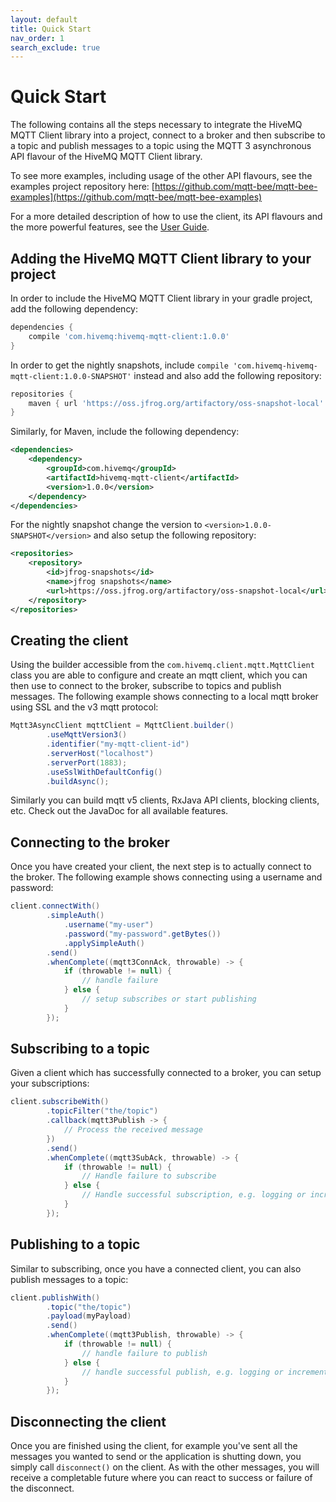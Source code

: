 ```yaml
---
layout: default
title: Quick Start
nav_order: 1
search_exclude: true
---
```


# Quick Start

The following contains all the steps necessary to integrate the HiveMQ MQTT Client library into a project, connect to a
broker and then subscribe to a topic and publish messages to a topic using the MQTT 3 asynchronous
API flavour of the HiveMQ MQTT Client library.

To see more examples, including usage of the other API flavours, see the examples project repository
here: [https://github.com/mqtt-bee/mqtt-bee-examples](https://github.com/mqtt-bee/mqtt-bee-examples)

For a more detailed description of how to use the client, its API flavours and the more powerful
features, see the [User Guide](user_guide.md).


## Adding the HiveMQ MQTT Client library to your project

In order to include the HiveMQ MQTT Client library in your gradle project, add the following dependency:

```groovy
dependencies {
    compile 'com.hivemq:hivemq-mqtt-client:1.0.0'
}
```

In order to get the nightly snapshots, include `compile 'com.hivemq-hivemq-mqtt-client:1.0.0-SNAPSHOT'`
instead and also add the following repository:

```groovy
repositories {
    maven { url 'https://oss.jfrog.org/artifactory/oss-snapshot-local' }
}
```

Similarly, for Maven, include the following dependency:

```xml
<dependencies>
    <dependency>
        <groupId>com.hivemq</groupId>
        <artifactId>hivemq-mqtt-client</artifactId>
        <version>1.0.0</version>
    </dependency>
</dependencies>
```

For the nightly snapshot change the version to `<version>1.0.0-SNAPSHOT</version>` and also setup
the following repository:

```xml
<repositories>
    <repository>
        <id>jfrog-snapshots</id>
        <name>jfrog snapshots</name>
        <url>https://oss.jfrog.org/artifactory/oss-snapshot-local</url>
    </repository>
</repositories>
```

## Creating the client

Using the builder accessible from the `com.hivemq.client.mqtt.MqttClient` class you are able to
configure and create an mqtt client, which you can then use to connect to the broker, subscribe to
topics and publish messages. The following example shows connecting to a local mqtt broker using SSL
and the v3 mqtt protocol:

```java
Mqtt3AsyncClient mqttClient = MqttClient.builder()
        .useMqttVersion3()
        .identifier("my-mqtt-client-id")
        .serverHost("localhost")
        .serverPort(1883);
        .useSslWithDefaultConfig()
        .buildAsync();
```

Similarly you can build mqtt v5 clients, RxJava API clients, blocking clients, etc. Check out the
JavaDoc for all available features.

## Connecting to the broker

Once you have created your client, the next step is to actually connect to the broker. The following
example shows connecting using a username and password:

```java
client.connectWith()
        .simpleAuth()
            .username("my-user")
            .password("my-password".getBytes())
            .applySimpleAuth()
        .send()
        .whenComplete((mqtt3ConnAck, throwable) -> {
            if (throwable != null) {
                // handle failure
            } else {
                // setup subscribes or start publishing
            }
        });
```

## Subscribing to a topic

Given a client which has successfully connected to a broker, you can setup your subscriptions:

```java
client.subscribeWith()
        .topicFilter("the/topic")
        .callback(mqtt3Publish -> {
            // Process the received message
        })
        .send()
        .whenComplete((mqtt3SubAck, throwable) -> {
            if (throwable != null) {
                // Handle failure to subscribe
            } else {
                // Handle successful subscription, e.g. logging or incrementing a metric
            }
        });
```

## Publishing to a topic

Similar to subscribing, once you have a connected client, you can also publish messages to a topic:

```java
client.publishWith()
        .topic("the/topic")
        .payload(myPayload)
        .send()
        .whenComplete((mqtt3Publish, throwable) -> {
            if (throwable != null) {
                // handle failure to publish
            } else {
                // handle successful publish, e.g. logging or incrementing a metric
            }
        });
```

## Disconnecting the client

Once you are finished using the client, for example you've sent all the messages you wanted to send
or the application is shutting down, you simply call `disconnect()` on the client. As with the other
messages, you will receive a completable future where you can react to success or failure of the
disconnect.
